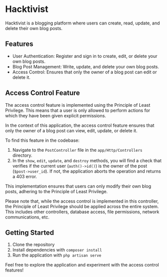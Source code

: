 # Hacktivist

Hacktivist is a blogging platform where users can create, read, update, and delete their own blog posts.

## Features

- User Authentication: Register and sign in to create, edit, or delete your own blog posts.
- Blog Post Management: Write, update, and delete your own blog posts.
- Access Control: Ensures that only the owner of a blog post can edit or delete it.

## Access Control Feature

The access control feature is implemented using the Principle of Least Privilege. This means that a user is only allowed to perform actions for which they have been given explicit permissions.

In the context of this application, the access control feature ensures that only the owner of a blog post can view, edit, update, or delete it.

To find this feature in the codebase:

1. Navigate to the `PostController` file in the `app/Http/Controllers` directory.
2. In the `show`, `edit`, `update`, and `destroy` methods, you will find a check that verifies if the current user (`auth()->id()`) is the owner of the post (`$post->user_id`). If not, the application aborts the operation and returns a 403 error.

This implementation ensures that users can only modify their own blog posts, adhering to the Principle of Least Privilege.

Please note that, while the access control is implemented in this controller, the Principle of Least Privilege should be applied across the entire system. This includes other controllers, database access, file permissions, network communications, etc.

## Getting Started

1. Clone the repository
2. Install dependencies with `composer install`
3. Run the application with `php artisan serve`

Feel free to explore the application and experiment with the access control features!

